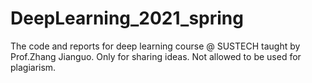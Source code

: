 # DeepLearning_2021_spring
The code and reports for deep learning course @ SUSTECH taught by Prof.Zhang Jianguo.
Only for sharing ideas.
Not allowed to be used for plagiarism.
